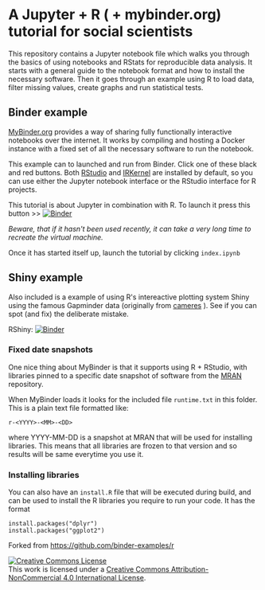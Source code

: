 # A Jupyter + R ( + mybinder.org) tutorial for social scientists

This repository contains a Jupyter notebook file which walks you through the basics of using notebooks and RStats for reproducible data analysis. It starts with a general guide to the notebook format and how to install the necessary software. Then it goes through an example using R to load data, filter missing values, create graphs and run statistical tests. 


## Binder example
[MyBinder.org](http://mybinder.org) provides a way of sharing fully functionally interactive notebooks over the internet. It works by compiling and hosting a Docker instance with a fixed set of all the necessary software to run the notebook.

This example can to launched and run from Binder. Click one of these black and red buttons. Both [RStudio](https://www.rstudio.com/) and [IRKernel](https://irkernel.github.io/) are installed by default, so you can use either the Jupyter notebook interface or
the RStudio interface for R projects. 

This tutorial is about Jupyter in combination with R. To launch it press this button >>  [![Binder](http://mybinder.org/badge.svg)](http://beta.mybinder.org/v2/gh/yourbrain/notebookdemos/master)


*Beware, that if it hasn't been used recently, it can take a very long time to recreate the virtual machine.*

Once it has started itself up, launch the tutorial by clicking `index.ipynb`

## Shiny example
Also included is a example of using R's intereactive plotting system Shiny using the famous Gapminder data (originally from [cameres](https://github.com/cameres/gapminder-shiny) ). See if you can spot (and fix) the deliberate mistake.

RShiny: [![Binder](http://mybinder.org/badge.svg)](http://beta.mybinder.org/v2/gh/yourbrain/notebookdemos/master?urlpath=shiny/gapminder-shiny/)

### Fixed date snapshots 
One nice thing about MyBinder is that it supports using R + RStudio, with libraries pinned to a specific
date snapshot of software from the [MRAN](https://mran.microsoft.com/documents/rro/reproducibility) repository.

When MyBinder loads it looks for the included file `runtime.txt` in this folder. This is a plain text file formatted like:

```
r-<YYYY>-<MM>-<DD>
```

where YYYY-MM-DD is a snapshot at MRAN that will be used for installing libraries. 
This means that all libraries are frozen to that version and so results will be same everytime you use it. 

### Installing libraries
You can also have an `install.R` file that will be executed during build,
and can be used to install the R libraries you require to run your code. It has the format
```
install.packages("dplyr")
install.packages("ggplot2")
```

 

Forked from https://github.com/binder-examples/r

<a rel="license" href="http://creativecommons.org/licenses/by-nc/4.0/"><img alt="Creative Commons License" style="border-width:0" src="https://i.creativecommons.org/l/by-nc/4.0/88x31.png" /></a><br />This work is licensed under a <a rel="license" href="http://creativecommons.org/licenses/by-nc/4.0/">Creative Commons Attribution-NonCommercial 4.0 International License</a>.

